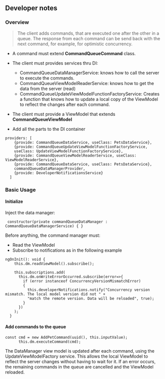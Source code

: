 ## Developer notes

### Overview

> The client adds commands, that are executed one after the other in a queue. The response from each command can be send back with the next command, for example,
for optimistic concurrency.

- A command must extend **CommandQueueCommand** class.
- The client must provides services thru DI:
  - CommandQueueDataManagerService: knows how to call the server to execute the commands.
  - CommandQueueViewModelReaderService: knows how to get the data from the server (read)
  - CommandQueueUpdateViewModelFunctionFactoryService: Creates a function that knows how to update a local copy of the ViewModel to reflect the changes after each command.

- The client must provide a ViewModel that extends **CommandQueueViewModel**

- Add all the parts to the DI container

```angular2html
providers: [
    {provide: CommandQueueDataService, useClass: PetsDataService},
    {provide: CommandQueueUpdateViewModelFunctionFactoryService, 
    useClass: UpdateViewModelFunctionFactoryService},
    {provide: CommandQueueViewModelReaderService, useClass: ViewModelReaderService},
    {provide: CommandQueueDataService, useClass: PetsDataService},
    commandQueueDataManagerProvider,
    {provide: DeveloperNotificationsService}
  ]
```

### Basic Usage
#### Initialize

Inject the data manager:
```angular2html
 constructor(private commandQueueDataManager : CommandQueueDataManagerService) { }
```

Before anything, the command manager must:
- Read the ViewModel 
- Subscribe to notifications as in the following example

```angular2html
ngOnInit(): void {
    this.dm.readViewModel().subscribe();
    
    this.subscriptions.add(
      this.dm.onWriteErrorOccurred.subscribe(error=>{
        if (error instanceof ConcurrencyVersionMismatchError)
        {
          this.developerNotifications.notify("Concurrency version mismatch. The local model version did not " +
          "match the remote version. Data will be reloaded", true);
        }
      })
    );
  }
```

#### Add commands to the queue
```angular2html
const cmd = new AddPetCommand(uuid(), this.inputValue);
      this.dm.executeCommand(cmd);
```

The DataManager view model is updated after each command, using the UpdateViewModelFactory service. This allows the local ViewModel to reflect the server changes
without having to wait for it. If an error occurs, the remaining commands in the queue are cancelled and the  ViewModel reloaded.
